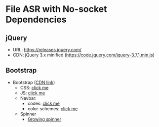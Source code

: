 # File ASR with No-socket Dependencies

## jQuery
- URL: https://releases.jquery.com/
- CDN: jQuery 3.x minified (https://code.jquery.com/jquery-3.7.1.min.js)

## Bootstrap
- Bootstrap ([CDN link](https://getbootstrap.com/docs/5.3/getting-started/introduction/#cdn-links))
    - CSS: [click me](https://cdn.jsdelivr.net/npm/bootstrap@5.3.3/dist/css/bootstrap.min.css)
    - JS: [click me](https://cdn.jsdelivr.net/npm/bootstrap@5.3.3/dist/js/bootstrap.bundle.min.js)
    - Navbar: 
        - codes: [click me](https://getbootstrap.com/docs/4.0/components/navbar/#nav)
        - color-schemes: [click me](https://getbootstrap.com/docs/4.0/components/navbar/#color-schemes)
    - Spinner
        - [Growing spinner](https://getbootstrap.com/docs/4.3/components/spinners/#growing-spinner)
